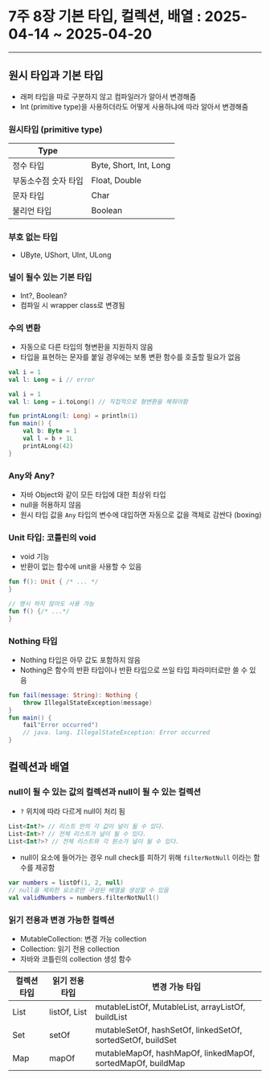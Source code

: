 # 7주 8장 기본 타입, 컬렉션, 배열 : 2025-04-14 ~ 2025-04-20

---

## 원시 타입과 기본 타입

- 래퍼 타입을 따로 구분하지 않고 컴파일러가 알아서 변경해줌
- Int (primitive type)을 사용하더라도 어떻게 사용하냐에 따라 알아서 변경해줌

### 원시타입 (primitive type)

| Type        |                        |
|-------------|------------------------|
| 정수 타입       | Byte, Short, Int, Long |
| 부동소수점 숫자 타입 | Float, Double          |
| 문자 타입       | Char                   |
| 불리언 타입      | Boolean                |

### 부호 없는 타입

- UByte, UShort, UInt, ULong

### 널이 될수 있는 기본 타입

- Int?, Boolean?
- 컴파일 시 wrapper class로 변경됨

### 수의 변환

- 자동으로 다른 타입의 형변환을 지원하지 않음
- 타입을 표현하는 문자를 붙일 경우에는 보통 변환 함수를 호출할 필요가 없음

```kotlin
val i = 1
val l: Long = i // error

val i = 1
val l: Long = i.toLong() // 직접적으로 형변환을 해줘야함

fun printALong(l: Long) = println(1)
fun main() {
    val b: Byte = 1
    val l = b + 1L
    printALong(42)
}
```

### Any와 Any?

- 자바 Object와 같이 모든 타입에 대한 최상위 타입
- null을 허용하지 않음
- 원시 타입 값을 `Any` 타입의 변수에 대입하면 자동으로 값을 객체로 감싼다 (boxing)

### Unit 타입: 코틀린의 void

- void 기능
- 반환이 없는 함수에 unit을 사용할 수 있음

```kotlin
fun f(): Unit { /* ... */
}

// 명시 하지 않아도 사용 가능 
fun f() {/* ...*/
}
```

### Nothing 타입

- Nothing 타입은 아무 값도 포함하지 않음
- Nothing은 함수의 반환 타입이나 반환 타입으로 쓰일 타입 파라미터로만 쓸 수 있음

```kotlin
fun fail(message: String): Nothing {
    throw IllegalStateException(message)
}
fun main() {
    fail"Error occurred")
    // java. lang. IllegalStateException: Error occurred
}
```

## 컬렉션과 배열

### null이 될 수 있는 값의 컬렉션과 null이 될 수 있는 컬렉션

- `?` 위치에 따라 다르게 null이 처리 됨

```kotlin
List<Int?> // 리스트 안의 각 값이 널이 될 수 있다.
List<Int>? // 전체 리스트가 널이 될 수 있다.
List<Int?>? // 전체 리스트와 각 원소가 널이 될 수 있다.
```

- null이 요소에 들어가는 경우 null check를 피하기 위해 `filterNotNull` 이라는 함수를 제공함

```kotlin
var numbers = listOf(1, 2, null)
// null을 제외한 요소로만 구성된 배열을 생성할 수 있음
val validNumbers = numbers.filterNotNull()
```

### 읽기 전용과 변경 가능한 컬렉션

- MutableCollection: 변경 가능 collection
- Collection: 읽기 전용 collection
- 자바와 코틀린의 collection 생성 함수

| 컬렉션 타입 | 읽기 전용 타입     | 변경 가능 타입                                                    |
|--------|--------------|-------------------------------------------------------------|
| List   | listOf, List | mutableListOf, MutableList, arrayListOf, buildList          |
| Set    | setOf        | mutableSetOf, hashSetOf, linkedSetOf, sortedSetOf, buildSet |
| Map    | mapOf        | mutableMapOf, hashMapOf, linkedMapOf, sortedMapOf, buildMap |
